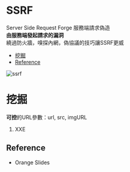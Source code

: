 # SSRF
Server Side Request Forge 服務端請求偽造  
**由服務端發起請求的漏洞**  
繞過防火牆，嗅探內網，偽協議的技巧讓SSRF更威  
*  [挖掘](#挖掘)  
*  [Reference](#reference) 

![ssrf](https://github.com/shinmao/Web-Security-Learning/blob/master/SSRF/screenshot/SSRF.png)

# 挖掘
**可控**的URL參數：url, src, imgURL  
1. XXE

## Reference
* Orange Slides
